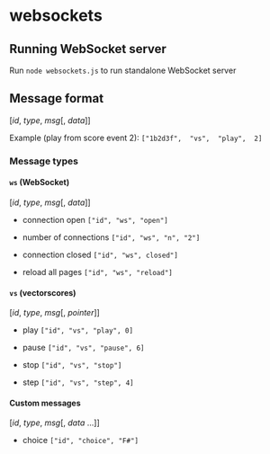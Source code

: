 # websockets

## Running WebSocket server
Run `node websockets.js` to run standalone WebSocket server

## Message format
[*id*, *type*, *msg*[, *data*]]

Example (play from score event 2):
`["1b2d3f",  "vs",  "play",  2]`


### Message types

#### `ws` (WebSocket)
[*id*, *type*, *msg*[, *data*]]

- connection open
`["id", "ws", "open"]`

- number of connections
`["id", "ws", "n", "2"]`

- connection closed
`["id", "ws", closed"]`

- reload all pages
`["id", "ws", "reload"]`

#### `vs` (vectorscores)
[*id*, *type*, *msg*[, *pointer*]]

- play
`["id", "vs", "play", 0]`

- pause
`["id", "vs", "pause", 6]`

- stop
`["id", "vs", "stop"]`

- step
`["id", "vs", "step", 4]`


#### Custom messages
[*id*, *type*, *msg*[, *data* ...]]

- choice
`["id", "choice", "F#"]`
